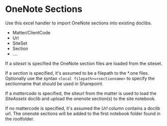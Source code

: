 # OneNote Sections

Use this excel handler to import OneNote sections into existing doclibs.

- Matter/ClientCode
- Url
- SiteSet
- Section
- ....

If a *siteset* is specified the OneNote section files are loaded from the siteset.

If a *section* is specified, it's assumed to be a filepath to the \*.one files. Optionally use the syntax `<local filepath>=<sectionname>` to specify the sectionname that should be used in Sharepoint.

If a *mattercode* is specified, the siteurl from the matter is used to load the *SiteAssets* doclib and upload the onenote section(s) to the site notebook.

If no mattercode is specified, it's assumed the *Url* column contains a doclib url. The onenote sections will be added to the first notebook folder found in the rootfolder.
